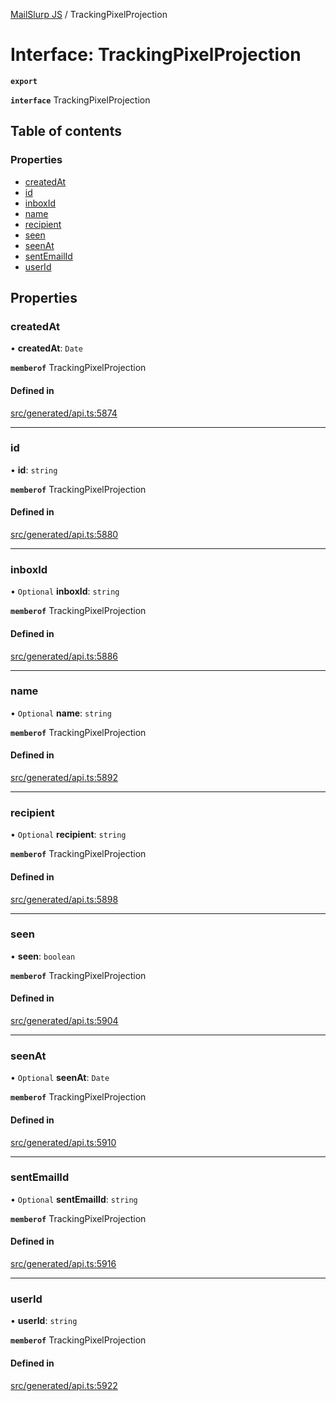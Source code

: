 [MailSlurp JS](../README.md) / TrackingPixelProjection

# Interface: TrackingPixelProjection

**`export`**

**`interface`** TrackingPixelProjection

## Table of contents

### Properties

- [createdAt](TrackingPixelProjection.md#createdat)
- [id](TrackingPixelProjection.md#id)
- [inboxId](TrackingPixelProjection.md#inboxid)
- [name](TrackingPixelProjection.md#name)
- [recipient](TrackingPixelProjection.md#recipient)
- [seen](TrackingPixelProjection.md#seen)
- [seenAt](TrackingPixelProjection.md#seenat)
- [sentEmailId](TrackingPixelProjection.md#sentemailid)
- [userId](TrackingPixelProjection.md#userid)

## Properties

### createdAt

• **createdAt**: `Date`

**`memberof`** TrackingPixelProjection

#### Defined in

[src/generated/api.ts:5874](https://github.com/mailslurp/mailslurp-client/blob/5a5ba59/src/generated/api.ts#L5874)

___

### id

• **id**: `string`

**`memberof`** TrackingPixelProjection

#### Defined in

[src/generated/api.ts:5880](https://github.com/mailslurp/mailslurp-client/blob/5a5ba59/src/generated/api.ts#L5880)

___

### inboxId

• `Optional` **inboxId**: `string`

**`memberof`** TrackingPixelProjection

#### Defined in

[src/generated/api.ts:5886](https://github.com/mailslurp/mailslurp-client/blob/5a5ba59/src/generated/api.ts#L5886)

___

### name

• `Optional` **name**: `string`

**`memberof`** TrackingPixelProjection

#### Defined in

[src/generated/api.ts:5892](https://github.com/mailslurp/mailslurp-client/blob/5a5ba59/src/generated/api.ts#L5892)

___

### recipient

• `Optional` **recipient**: `string`

**`memberof`** TrackingPixelProjection

#### Defined in

[src/generated/api.ts:5898](https://github.com/mailslurp/mailslurp-client/blob/5a5ba59/src/generated/api.ts#L5898)

___

### seen

• **seen**: `boolean`

**`memberof`** TrackingPixelProjection

#### Defined in

[src/generated/api.ts:5904](https://github.com/mailslurp/mailslurp-client/blob/5a5ba59/src/generated/api.ts#L5904)

___

### seenAt

• `Optional` **seenAt**: `Date`

**`memberof`** TrackingPixelProjection

#### Defined in

[src/generated/api.ts:5910](https://github.com/mailslurp/mailslurp-client/blob/5a5ba59/src/generated/api.ts#L5910)

___

### sentEmailId

• `Optional` **sentEmailId**: `string`

**`memberof`** TrackingPixelProjection

#### Defined in

[src/generated/api.ts:5916](https://github.com/mailslurp/mailslurp-client/blob/5a5ba59/src/generated/api.ts#L5916)

___

### userId

• **userId**: `string`

**`memberof`** TrackingPixelProjection

#### Defined in

[src/generated/api.ts:5922](https://github.com/mailslurp/mailslurp-client/blob/5a5ba59/src/generated/api.ts#L5922)

